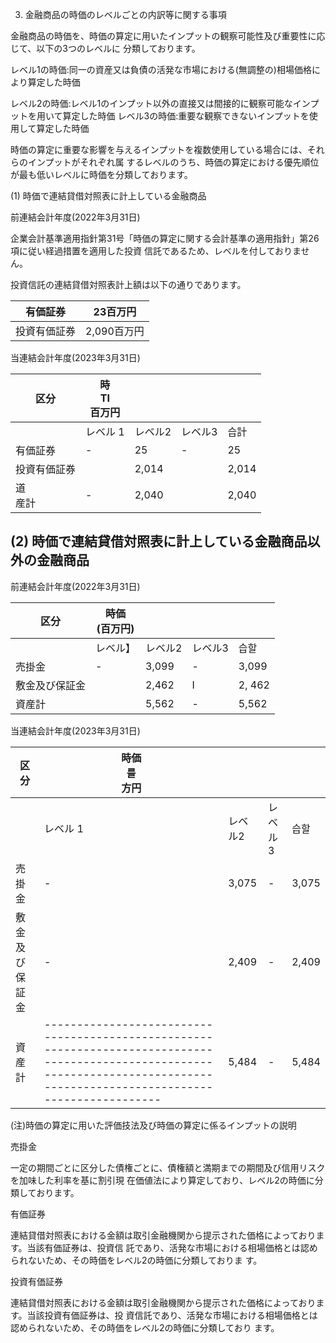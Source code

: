 3. 金融商品の時価のレベルごとの内訳等に関する事項

金融商品の時価を、時価の算定に用いたインプットの観察可能性及び重要性に応じて、以下の3つのレベルに 分類しております。

レベル1の時価:同一の資産又は負債の活発な市場における(無調整の)相場価格により算定した時価

レベル2の時価:レベル1のインプット以外の直接又は間接的に観察可能なインプットを用いて算定した時価 レベル3の時価:重要な観察できないインプットを使用して算定した時価

時価の算定に重要な影響を与えるインプットを複数使用している場合には、それらのインプットがそれぞれ属 するレベルのうち、時価の算定における優先順位が最も低いレベルに時価を分類しております。

(1) 時価で連結貸借対照表に計上している金融商品

前連結会計年度(2022年3月31日)

企業会計基準適用指針第31号「時価の算定に関する会計基準の適用指針」第26項に従い経過措置を適用した投資 信託であるため、レベルを付しておりません。

投資信託の連結貸借対照表計上額は以下の通りであります。

| 有価証券   | 23百万円    |
|--------|----------|
| 投資有価証券 | 2,090百万円 |

当連結会計年度(2023年3月31日)

| 区分      | 時<br>TI<br>百万円 |       |      |       |
|---------|----------------|-------|------|-------|
|         | レベル 1          | レベル2  | レベル3 | 습計    |
| 有価証券    | -              | 25    | -    | 25    |
| 投資有価証券  |                | 2,014 |      | 2,014 |
| 道<br>産計 | -              | 2,040 |      | 2,040 |

## (2) 時価で連結貸借対照表に計上している金融商品以外の金融商品

前連結会計年度(2022年3月31日)

| 区分      | 時価<br>(百万円) |       |      |        |
|---------|-------------|-------|------|--------|
|         | レベル】        | レベル2  | レベル3 | 습할     |
| 売掛金     | -           | 3,099 | -    | 3,099  |
| 敷金及び保証金 |             | 2,462 | I    | 2, 462 |
| 資産計     |             | 5,562 | -    | 5,562  |

当連結会計年度(2023年3月31日)

| 区分      | 時価<br>를<br>方円                                                                                                                                                                  |       |      |       |
|---------|--------------------------------------------------------------------------------------------------------------------------------------------------------------------------------|-------|------|-------|
|         | レベル 1                                                                                                                                                                          | レベル2  | レベル3 | 습할    |
| 売掛金     | -                                                                                                                                                                              | 3,075 | -    | 3,075 |
| 敷金及び保証金 | -                                                                                                                                                                              | 2,409 | -    | 2,409 |
| 資<br>産計 | ------------------------------------------------------------------------------------------------------------------------------------------------------------------------------ | 5,484 | -    | 5,484 |

(注)時価の算定に用いた評価技法及び時価の算定に係るインプットの説明

売掛金

一定の期間ごとに区分した債権ごとに、債権額と満期までの期間及び信用リスクを加味した利率を基に割引現 在価値法により算定しており、レベル2の時価に分類しております。

有価証券

連結貸借対照表における金額は取引金融機関から提示された価格によっております。当該有価証券は、投資信 託であり、活発な市場における相場価格とは認められないため、その時価をレベル2の時価に分類しておりま す。

投資有価証券

連結貸借対照表における金額は取引金融機関から提示された価格によっております。当該投資有価証券は、投 資信託であり、活発な市場における相場価格とは認められないため、その時価をレベル2の時価に分類しており ます。